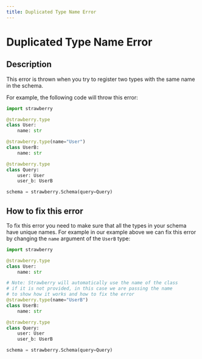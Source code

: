 ```yaml
---
title: Duplicated Type Name Error
---
```


# Duplicated Type Name Error

## Description

This error is thrown when you try to register two types with the same name in
the schema.

For example, the following code will throw this error:

```python
import strawberry

@strawberry.type
class User:
    name: str

@strawberry.type(name="User")
class UserB:
    name: str

@strawberry.type
class Query:
    user: User
    user_b: UserB

schema = strawberry.Schema(query=Query)
```

## How to fix this error

To fix this error you need to make sure that all the types in your schema have
unique names. For example in our example above we can fix this error by changing
the `name` argument of the `UserB` type:

```python
import strawberry

@strawberry.type
class User:
    name: str

# Note: Strawberry will automatically use the name of the class
# if it is not provided, in this case we are passing the name
# to show how it works and how to fix the error
@strawberry.type(name="UserB")
class UserB:
    name: str

@strawberry.type
class Query:
    user: User
    user_b: UserB

schema = strawberry.Schema(query=Query)
```
